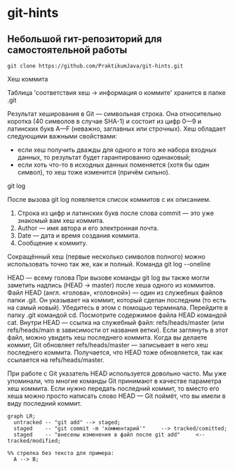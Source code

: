 # git-hints

## Небольшой гит-репозиторий для самостоятельной работы

`git clone https://github.com/PraktikumJava/git-hints.git`

Хеш коммита

Таблица 'соответствия хеш → информация о коммите' хранится в папке .git

Результат хеширования в Git — символьная строка. Она относительно коротка (40 символов в случае SHA-1) и состоит из цифр
0—9 и латинских букв A—F (неважно, заглавных или строчных). Хеш обладает следующими важными свойствами:
- если хеш получить дважды для одного и того же набора входных данных, то результат будет гарантированно одинаковый;
- если хоть что-то в исходных данных поменяется (хотя бы один символ), то хеш тоже изменится (причём сильно).

git log

После вызова git log появляется список коммитов с их описанием.
1. Строка из цифр и латинских букв после слова commit — это уже знакомый вам хеш коммита.
2. Author — имя автора и его электронная почта.
3. Date — дата и время создания коммита.
4. Сообщение к коммиту.

Cокращённый хеш (первые несколько символов полного) можно использовать точно так же, как и полный.
Команда git log --oneline

HEAD — всему голова
При вызове команды git log вы также могли заметить надпись (HEAD -> master) после хеша одного из коммитов.
Файл HEAD (англ. «голова», «головной») — один из служебных файлов папки .git. Он указывает на коммит, который сделан 
последним (то есть на самый новый).
Убедитесь в этом с помощью терминала. Перейдите в папку .git командой cd. Посмотрите содержимое файла HEAD командой cat.
Внутри HEAD — ссылка на служебный файл: refs/heads/master (или refs/heads/main в зависимости от названия ветки).
Если заглянуть в этот файл, можно увидеть хеш последнего коммита.
Когда вы делаете коммит, Git обновляет refs/heads/master — записывает в него хеш последнего коммита. Получается, что
HEAD тоже обновляется, так как ссылается на refs/heads/master.

При работе с Git указатель HEAD используется довольно часто. Мы уже упоминали, что многие команды Git принимают в
качестве параметра хеш коммита. Если нужно передать последний коммит, то вместо его хеша можно просто написать слово 
HEAD — Git поймёт, что вы имели в виду последний коммит.


```mermaid
graph LR;
  untracked -- "git add" --> staged;
  staged    -- "git commit -m 'комментарий'"     --> tracked/comitted;
  staged    -- "внесены изменения в файл после git add"     <-- tracked/modified;

%% стрелка без текста для примера: 
  A --> B;
``` 

